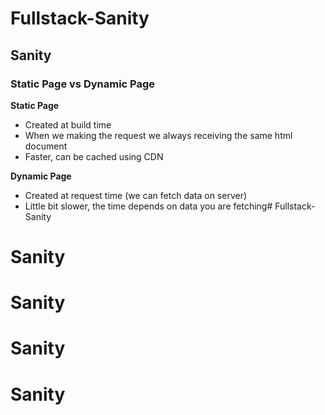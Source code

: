 # Fullstack-Sanity

## Sanity

### Static Page vs Dynamic Page
**Static Page**
- Created at build time
- When we making the request we always receiving the same html document
- Faster, can be cached using CDN

**Dynamic Page**
- Created at request time (we can fetch data on server)
- Little bit slower, the time depends on data you are fetching# Fullstack-Sanity
# Sanity
# Sanity
# Sanity
# Sanity
